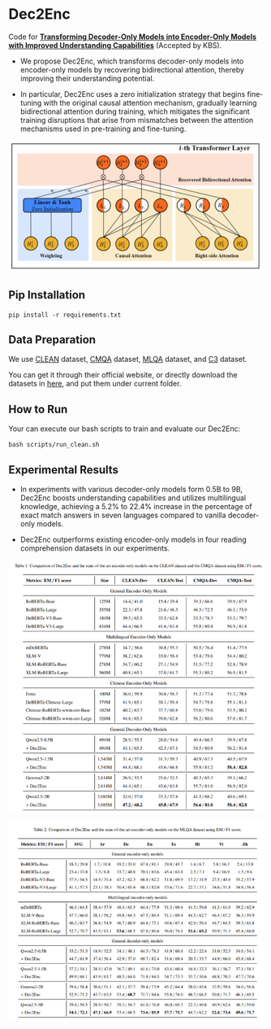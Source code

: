 # Dec2Enc
Code for [**Transforming Decoder-Only Models into Encoder-Only Models with Improved
Understanding Capabilities**](https://www.sciencedirect.com/science/article/pii/S0950705124015417) (Accepted by KBS).

- We propose Dec2Enc, which transforms decoder-only models into encoder-only models by
recovering bidirectional attention, thereby improving their understanding potential. 

- In particular, Dec2Enc uses a zero initialization strategy that begins fine-tuning with the original causal attention mechanism, gradually learning bidirectional attention during
training, which mitigates the significant training disruptions that arise from mismatches between the attention mechanisms used in
pre-training and fine-tuning.


![model](figures/model.png)

## Pip Installation
```angular2html
pip install -r requirements.txt
```
## Data Preparation

We use [CLEAN](https://github.com/carrotsx/Resources/tree/main/Datasets/MSQA/CLEAN1.0) dataset, [CMQA](https://github.com/juyiming/CMQA) dataset, [MLQA](https://github.com/facebookresearch/MLQA) dataset, and [C3](https://github.com/nlpdata/c3) dataset.

You can get it through their official website, or directly download the datasets in [here](https://drive.google.com/drive/folders/1zAiJM2G_hoc1G-sxt6lVoWb-VAF1UyYk?usp=drive_link), and put them under current folder.

## How to Run
Your can execute our bash scripts to train and evaluate our Dec2Enc:

```aiignore
bash scripts/run_clean.sh
```


## Experimental Results

- In experiments with various decoder-only models form 0.5B to 9B, Dec2Enc boosts understanding
capabilities and utilizes multilingual knowledge, achieving a 5.2% to 22.4% increase in the percentage of exact match answers
in seven languages compared to vanilla decoder-only models.

- Dec2Enc outperforms existing encoder-only models in four reading comprehension datasets in our experiments.

![table1](figures/table1.png)

![table2](figures/table2.png)
